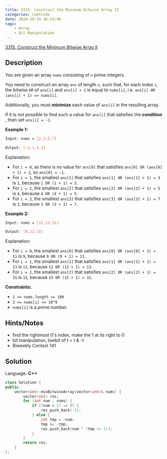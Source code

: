```yaml
---
title: 3315. Construct the Minimum Bitwise Array II
categories: Leetcode
date: 2024-10-19 16:34:48
tags:
    - Array
    - Bit Manipulation
---
```


[3315. Construct the Minimum Bitwise Array II](https://leetcode.com/problems/construct-the-minimum-bitwise-array-ii/description/)

## Description

You are given an array `nums` consisting of `n` prime integers.

You need to construct an array `ans` of length `n`, such that, for each index `i`, the bitwise `OR` of `ans[i]` and `ans[i] + 1` is equal to `nums[i]`, i.e. `ans[i] OR (ans[i] + 1) == nums[i]`.

Additionally, you must **minimize**  each value of `ans[i]` in the resulting array.

If it is not possible to find such a value for `ans[i]` that satisfies the **condition** , then set `ans[i] = -1`.

**Example 1:**

```bash
Input: nums = [2,3,5,7]

Output: [-1,1,4,3]
```

Explanation:

- For `i = 0`, as there is no value for `ans[0]` that satisfies `ans[0] OR (ans[0] + 1) = 2`, so `ans[0] = -1`.
- For `i = 1`, the smallest `ans[1]` that satisfies `ans[1] OR (ans[1] + 1) = 3` is `1`, because `1 OR (1 + 1) = 3`.
- For `i = 2`, the smallest `ans[2]` that satisfies `ans[2] OR (ans[2] + 1) = 5` is `4`, because `4 OR (4 + 1) = 5`.
- For `i = 3`, the smallest `ans[3]` that satisfies `ans[3] OR (ans[3] + 1) = 7` is `3`, because `3 OR (3 + 1) = 7`.

**Example 2:**

```bash
Input: nums = [11,13,31]

Output: [9,12,15]
```

Explanation:

- For `i = 0`, the smallest `ans[0]` that satisfies `ans[0] OR (ans[0] + 1) = 11` is `9`, because `9 OR (9 + 1) = 11`.
- For `i = 1`, the smallest `ans[1]` that satisfies `ans[1] OR (ans[1] + 1) = 13` is `12`, because `12 OR (12 + 1) = 13`.
- For `i = 2`, the smallest `ans[2]` that satisfies `ans[2] OR (ans[2] + 1) = 31` is `15`, because `15 OR (15 + 1) = 31`.

**Constraints:**

- `1 <= nums.length <= 100`
- `2 <= nums[i] <= 10^9`
- `nums[i]` is a prime number.

## Hints/Notes

- find the rightmost 0's index, make the 1 at its right to 0
- bit manipulation, lowbit of t = t & -t
- Biweekly Contest 141

## Solution

Language: **C++**

```C++
class Solution {
public:
    vector<int> minBitwiseArray(vector<int>& nums) {
        vector<int> res;
        for (int num : nums) {
            if ((num & 1) == 0) {
                res.push_back(-1);
            } else {
                int tmp = ~num;
                tmp &= -tmp;
                res.push_back(num ^ (tmp >> 1));
            }
        }
        return res;
    }
};
```
